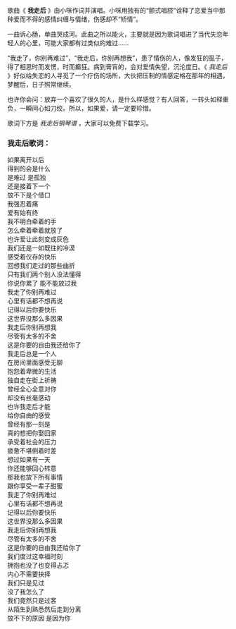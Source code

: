 

歌曲《 **我走后** 》由小咪作词并演唱。小咪用独有的“颤式唱腔”诠释了恋爱当中那种爱而不得的感情纠缠与情绪，伤感却不“矫情”。

一曲诉心肠，单曲哭成河。此曲之所以能火，主要就是因为歌词唱进了当代失恋年轻人的心里，可能大家都有过类似的难过……

“我走了，你别再难过”，“我走后，你别再想我”，患了情伤的人，像发狂的虱子，得了相思时而发愣，时而癫狂。病到膏肓的，会对爱情失望，沉沦度日。《 _我走后_
》好似给失恋的人寻觅了一个疗伤的场所，大伙把压制的情感定格在那年的相遇，梦醒后，日子照常继续。

也许你会问：放弃一个喜欢了很久的人，是什么样感觉？有人回答，一转头如释重负，一瞬间心如刀绞。所以，如果爱，请一定要珍惜。

歌词下方是 _我走后钢琴谱_ ，大家可以免费下载学习。

### 我走后歌词：

如果离开以后  
得到的会是什么  
是难过 是孤独  
还是接着下一个  
放不下是个借口  
我强忍着痛  
爱有始有终  
我不明白牵着的手  
怎么牵着牵着就放了  
也许爱让此刻变成灰色  
我们还是一如既往的冷漠  
感受着仅存的快乐  
回想我们走过的那些曲折  
只有我们两个别人没法懂得  
你说你累了 能不能放过我  
我走了你别再难过  
心里有话都不想再说  
记得以后你要快乐  
这世界没那么多因果  
我走后你别再想我  
尽管有太多的不舍  
这是你要的自由我还给你了  
我走后总是一个人  
在房间里面感受无聊  
抱怨着卑微的生活  
独自走在街上祈祷  
曾经全心全意对你  
却没有丝毫感动  
也许我走后才能  
给你自由的感受  
曾经有那一刻是  
真的想把你娶回家  
承受着社会的压力  
疲惫不堪倒着时差  
想过如果有一天  
你还能够回心转意  
那我也放下所有事情  
跟你享受一辈子甜蜜  
我走了你别再难过  
心里有话都不想再说  
记得以后你要快乐  
这世界没那么多因果  
我走后你别再想我  
尽管有太多的不舍  
这是你要的自由我还给你了  
我们度过这幸福时刻  
拥抱也没了也变得忐忑  
内心不需要抉择  
我们只是见过  
没了我怎么了  
我们竟然只是过客  
从陌生到熟悉然后走到分离  
放不下的原因 是因为你

